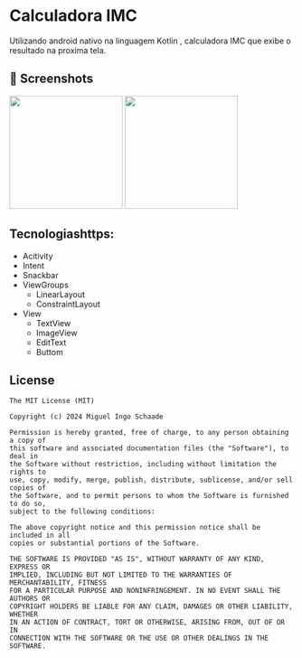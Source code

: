 # Calculadora IMC
Utilizando android nativo na linguagem Kotlin , calculadora IMC que exibe o resultado na proxima tela.

## :camera_flash: Screenshots
<!-- You can add more screenshots here if you like -->
<img src="https://github.com/user-attachments/assets/76baba7c-7782-4640-8195-d3acfa2622ed" width=200/> <img src="https://github.com/user-attachments/assets/ec17f3bf-f2b2-4c15-ae89-3f5233e6e153" width="200"/>

## Tecnologiashttps:
- Acitivity
- Intent
- Snackbar
- ViewGroups
  - LinearLayout
  - ConstraintLayout
- View
  - TextView
  - ImageView
  - EditText
  - Buttom

## License
```
The MIT License (MIT)

Copyright (c) 2024 Miguel Ingo Schaade

Permission is hereby granted, free of charge, to any person obtaining a copy of
this software and associated documentation files (the "Software"), to deal in
the Software without restriction, including without limitation the rights to
use, copy, modify, merge, publish, distribute, sublicense, and/or sell copies of
the Software, and to permit persons to whom the Software is furnished to do so,
subject to the following conditions:

The above copyright notice and this permission notice shall be included in all
copies or substantial portions of the Software.

THE SOFTWARE IS PROVIDED "AS IS", WITHOUT WARRANTY OF ANY KIND, EXPRESS OR
IMPLIED, INCLUDING BUT NOT LIMITED TO THE WARRANTIES OF MERCHANTABILITY, FITNESS
FOR A PARTICULAR PURPOSE AND NONINFRINGEMENT. IN NO EVENT SHALL THE AUTHORS OR
COPYRIGHT HOLDERS BE LIABLE FOR ANY CLAIM, DAMAGES OR OTHER LIABILITY, WHETHER
IN AN ACTION OF CONTRACT, TORT OR OTHERWISE, ARISING FROM, OUT OF OR IN
CONNECTION WITH THE SOFTWARE OR THE USE OR OTHER DEALINGS IN THE SOFTWARE.
```

